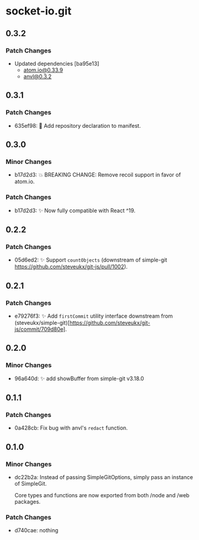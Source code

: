 # socket-io.git

## 0.3.2

### Patch Changes

- Updated dependencies [ba95e13]
  - atom.io@0.33.9
  - anvl@0.3.2

## 0.3.1

### Patch Changes

- 635ef98: 🔧 Add repository declaration to manifest.

## 0.3.0

### Minor Changes

- b17d2d3: 💥 BREAKING CHANGE: Remove recoil support in favor of atom.io.

### Patch Changes

- b17d2d3: ✨ Now fully compatible with React ^19.

## 0.2.2

### Patch Changes

- 05d6ed2: ✨ Support `countObjects` (downstream of simple-git https://github.com/steveukx/git-js/pull/1002).

## 0.2.1

### Patch Changes

- e79276f3: ✨ Add `firstCommit` utility interface downstream from (steveukx/simple-git)[https://github.com/steveukx/git-js/commit/709d80e].

## 0.2.0

### Minor Changes

- 96a640d: ✨ add showBuffer from simple-git v3.18.0

## 0.1.1

### Patch Changes

- 0a428cb: Fix bug with anvl's `redact` function.

## 0.1.0

### Minor Changes

- dc22b2a: Instead of passing SimpleGitOptions, simply pass an instance of SimpleGit.

  Core types and functions are now exported from both /node and /web packages.

### Patch Changes

- d740cae: nothing
